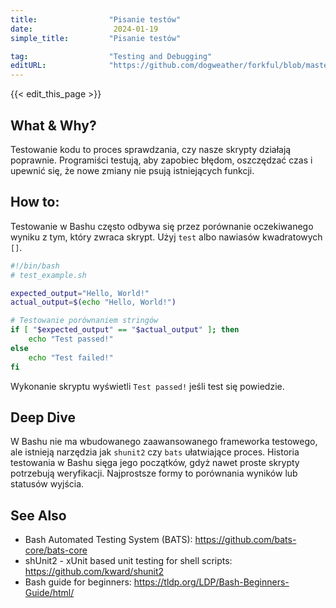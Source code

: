 ```yaml
---
title:                "Pisanie testów"
date:                  2024-01-19
simple_title:         "Pisanie testów"

tag:                  "Testing and Debugging"
editURL:              "https://github.com/dogweather/forkful/blob/master/content/pl/bash/writing-tests.md"
---
```


{{< edit_this_page >}}

## What & Why?
Testowanie kodu to proces sprawdzania, czy nasze skrypty działają poprawnie. Programiści testują, aby zapobiec błędom, oszczędzać czas i upewnić się, że nowe zmiany nie psują istniejących funkcji.

## How to:
Testowanie w Bashu często odbywa się przez porównanie oczekiwanego wyniku z tym, który zwraca skrypt. Użyj `test` albo nawiasów kwadratowych `[]`.

```Bash
#!/bin/bash
# test_example.sh

expected_output="Hello, World!"
actual_output=$(echo "Hello, World!")

# Testowanie porównaniem stringów
if [ "$expected_output" == "$actual_output" ]; then
    echo "Test passed!"
else
    echo "Test failed!"
fi
```

Wykonanie skryptu wyświetli `Test passed!` jeśli test się powiedzie.

## Deep Dive
W Bashu nie ma wbudowanego zaawansowanego frameworka testowego, ale istnieją narzędzia jak `shunit2` czy `bats` ułatwiające proces. Historia testowania w Bashu sięga jego początków, gdyż nawet proste skrypty potrzebują weryfikacji. Najprostsze formy to porównania wyników lub statusów wyjścia.

## See Also
- Bash Automated Testing System (BATS): https://github.com/bats-core/bats-core
- shUnit2 - xUnit based unit testing for shell scripts: https://github.com/kward/shunit2
- Bash guide for beginners: https://tldp.org/LDP/Bash-Beginners-Guide/html/
